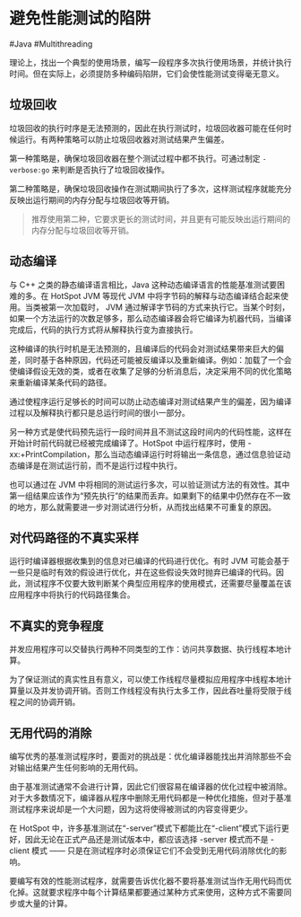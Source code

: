 # 避免性能测试的陷阱
#Java #Multithreading 

理论上，找出一个典型的使用场景，编写一段程序多次执行使用场景，并统计执行时间。但在实际上，必须提防多种编码陷阱，它们会使性能测试变得毫无意义。

## 垃圾回收

垃圾回收的执行时序是无法预测的，因此在执行测试时，垃圾回收器可能在任何时候运行。有两种策略可以防止垃圾回收器对测试结果产生偏差。

第一种策略是，确保垃圾回收器在整个测试过程中都不执行。可通过制定 `-verbose:go` 来判断是否执行了垃圾回收操作。

第二种策略是，确保垃圾回收操作在测试期间执行了多次，这样测试程序就能充分反映出运行期间的内存分配与垃圾回收等开销。

> 推荐使用第二种，它要求更长的测试时间，并且更有可能反映出运行期间的内存分配与垃圾回收等开销。

## 动态编译

与 C++ 之类的静态编译语言相比，Java 这种动态编译语言的性能基准测试要困难的多。在 HotSpot JVM 等现代 JVM 中将字节码的解释与动态编译结合起来使用。当类被第一次加载时， JVM 通过解译字节码的方式来执行它。当某个时刻，如果一个方法运行的次数足够多，那么动态编译器会将它编译为机器代码，当编译完成后，代码的执行方式将从解释执行变为直接执行。

这种编译的执行时机是无法预测的，且编译后的代码会对测试结果带来巨大的偏差，同时基于各种原因，代码还可能被反编译以及重新编译。例如：加载了一个会使编译假设无效的类，或者在收集了足够的分析消息后，决定采用不同的优化策略来重新编译某条代码的路径。

通过使程序运行足够长的时间可以防止动态编译对测试结果产生的偏差，因为编译过程以及解释执行都只是总运行时间的很小一部分。

另一种方式是使代码预先运行一段时间并且不测试这段时间内的代码性能，这样在开始计时前代码就已经被完成编译了。HotSpot 中运行程序时，使用 -xx:+PrintCompilation，那么当动态编译运行时将输出一条信息，通过信息验证动态编译是在测试运行前，而不是运行过程中执行。

也可以通过在 JVM 中将相同的测试运行多次，可以验证测试方法的有效性。其中第一组结果应该作为“预先执行”的结果而丢弃。如果剩下的结果中仍然存在不一致的地方，那么就需要进一步对测试进行分析，从而找出结果不可重复的原因。

## 对代码路径的不真实采样

运行时编译器根据收集到的信息对已编译的代码进行优化。有时 JVM 可能会基于一些只是临时有效的假设进行优化，并在这些假设失效时抛弃已编译的代码。因此，测试程序不仅要大致判断某个典型应用程序的使用模式，还需要尽量覆盖在该应用程序中将执行的代码路径集合。

## 不真实的竞争程度

并发应用程序可以交替执行两种不同类型的工作：访问共享数据、执行线程本地计算。

为了保证测试的真实性且有意义，可以使工作线程尽量模拟应用程序中线程本地计算量以及并发协调开销。否则工作线程没有执行太多工作，因此吞吐量将受限于线程之间的协调开销。

## 无用代码的消除

编写优秀的基准测试程序时，要面对的挑战是：优化编译器能找出并消除那些不会对输出结果产生任何影响的无用代码。

由于基准测试通常不会进行计算，因此它们很容易在编译器的优化过程中被消除。对于大多数情况下，编译器从程序中删除无用代码都是一种优化措施，但对于基准测试程序来说却是一个大问题，因为这将使得被测试的内容变得更少。

在 HotSpot 中，许多基准测试在“-server”模式下都能比在“-client”模式下运行更好，因此无论在正式产品还是测试版本中，都应该选择 -server 模式而不是 -client 模式 —— 只是在测试程序时必须保证它们不会受到无用代码消除优化的影响。

要编写有效的性能测试程序，就需要告诉优化器不要将基准测试当作无用代码而优化掉。这就要求程序中每个计算结果都要通过某种方式来使用，这种方式不需要同步或大量的计算。
